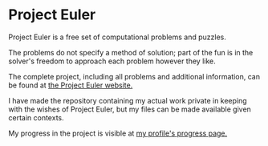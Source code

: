 <h1>Project Euler</h1>
<p>
<p>Project Euler is a free set of computational problems and puzzles.<p>
<p>The problems do not specify a method of solution; part of the fun is in the solver's freedom to approach each problem however they like.<p>
<p>The complete project, including all problems and additional information, can be found at <a href="https://projecteuler.net">the Project Euler website.</a></p>
<p></p>
<p>I have made the repository containing my actual work private in keeping with the wishes of Project Euler, but my files can be made available given certain contexts.</p>
<p>My progress in the project is visible at <a href="https://projecteuler.net/progress=becquerel">my profile's progress page.</a></p>
